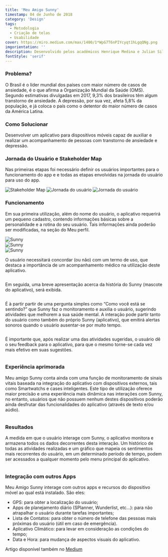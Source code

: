 ```yaml
---
title: 'Meu Amigo Sunny'
timestamp: 04 de Junho de 2018
category: 'Design'
tags:
  - Metodologia
  - Criação de telas
  - Usabilidade
cover: https://miro.medium.com/max/1400/1*WpG7T6nPIYcyqt1hLgqQNg.png
imgorientation: ''
description: Desenvolvido pelos acadêmicos Henrique Medina e Julian Silva da Cunha, do curso de Design Digital da Universidade Federal de Pelotas, na disciplina de Interfaces de Interação I.
fontStyle: 'serif'
---
```


### Problema?

O Brasil é o líder mundial dos países com maior número de casos de ansiedade, é o que afirma a Organização Mundial da Saúde (OMS). Segundo estimativas divulgadas em 2017, 9,3% dos brasileiros têm algum transtorno de ansiedade.
A depressão, por sua vez, afeta 5,8% da população, e já coloca o país como o detentor do maior número de casos da América Latina.

### Como Solucionar

Desenvolver um aplicativo para dispositivos móveis capaz de auxiliar e realizar um acompanhamento de pessoas com transtorno de ansiedade e depressão.

### Jornada do Usuário e Stakeholder Map

Nas primeiras etapas foi necessário definir os usuários importantes para o funcionamento do app e e todas as etapas envolvidas na jornada do usuário para uso do app.

<img src="https://miro.medium.com/max/2000/1*T1Q5Y0eat1-7I14npXzHhg.png"
     alt="Stakeholder Map"
     class="img-fluid" />
<img src="https://miro.medium.com/max/2000/1*xQf9twnd85dYD6o4JdanMg.png"
     alt="Jornada do usuário"
     class="img-fluid" />
<img src="https://miro.medium.com/max/1000/1*sy4_wnNMEtpl8DQNTNZFRA.png"
     alt="Jornada do usuário"
     class="img-fluid" />

### Funcionamento

Em sua primeira utilização, além do nome do usuário, o aplicativo requerirá um pequeno cadastro, contendo informações básicas sobre a personalidade e a rotina do seu usuário. Tais informações ainda poderão ser modificadas, na seção do Meu perfil.

<div class="col-12 p-0 mb-4">
  <div class="row">
    <div class="col-lg-4 col-md-4 col-12">
          <img
            src="https://miro.medium.com/max/360/1*OpB6w3jhFqY2mDOiHNhetA.png"
            class="img-fluid"
            alt="Sunny"
          />
    </div>
    <div class="col-lg-4 col-md-4 col-12">
          <img
            src="https://miro.medium.com/max/360/1*M2K_MqZlyNf4rfVJ0d3F-A.png"
            class="img-fluid"
            alt="Sunny"
          />
    </div>
    <div class="col-lg-4 col-md-4 col-12">
          <img
            src="https://miro.medium.com/max/360/1*DMK95wpVgctLwY4DTDuukA.png"
            class="img-fluid"
            alt="Sunny"
          />
    </div>
  </div>
</div>

O usuário necessitará concordar (ou não) com um termo de uso, que destaca a importância de um acompanhamento médico na utilização deste aplicativo.

<div class="col-12">
      <div class="col-lg-8 col-md-8 col-10 offset-lg-2 offset-md-2 offset-1">
        <img
          src="https://miro.medium.com/max/360/1*CHGo53-zByUpQQgg82wNdg.png"
          class="img-fluid mb-4"
          alt=""
        />
      </div>
    </div>

Em seguida, uma breve apresentação acerca da história do Sunny (mascote do aplicativo), será exibida.

<div class="col-12">
      <div class="col-lg-8 col-md-8 col-10 offset-lg-2 offset-md-2 offset-1">
        <img
          src="https://miro.medium.com/max/360/1*EDwSs0ebMy_Ix09QFKEMnw.png"
          class="img-fluid mb-4"
          alt=""
        />
      </div>
    </div>

É à partir partir de uma pergunta simples como “Como você está se sentindo?” que Sunny faz o monitoramento e auxilia o usuário, sugerindo atividades que melhorem a sua saúde mental. A interação pode partir tanto do usuário como também do próprio Sunny (aplicativo), que emitirá alertas sonoros quando o usuário ausentar-se por muito tempo.

<div class="col-12">
      <div class="row">
        <div class="col-lg-4 col-md-4 col-12">
          <img
            src="https://miro.medium.com/max/360/1*OpB6w3jhFqY2mDOiHNhetA.png"
            class="img-fluid mb-4"
            alt=""
          />
        </div>
        <div class="col-lg-4 col-md-4 col-12">
          <img
            src="https://miro.medium.com/max/360/1*M2K_MqZlyNf4rfVJ0d3F-A.png"
            class="img-fluid mb-4"
            alt=""
          />
        </div>
        <div class="col-lg-4 col-md-4 col-12">
          <img
            src="https://miro.medium.com/max/360/1*DMK95wpVgctLwY4DTDuukA.png"
            class="img-fluid mb-4"
            alt=""
          />
        </div>
        <div class="col-lg-6 col-md-6 col-12">
          <img
            src="https://miro.medium.com/max/360/1*M2K_MqZlyNf4rfVJ0d3F-A.png"
            class="img-fluid mb-4"
            alt=""
          />
        </div>
        <div class="col-lg-6 col-md-6 col-12">
          <img
            src="https://miro.medium.com/max/360/1*DMK95wpVgctLwY4DTDuukA.png"
            class="img-fluid mb-4"
            alt=""
          />
        </div>
      </div>
    </div>

É importante que, após realizar uma das atividades sugeridas, o usuário dê o seu feedback para o aplicativo, para que o mesmo torne-se cada vez mais efetivo em suas sugestões.

<div class="col-12">
      <div class="row">
        <div class="col-lg-6 col-md-6 col-12">
          <img
            src="https://miro.medium.com/max/360/1*rf2LiTdwiPK6GeBDXS_y9g.png"
            class="img-fluid mb-4"
            alt=""
          />
        </div>
        <div class="col-lg-6 col-md-6 col-12">
          <img
            src="https://miro.medium.com/max/360/1*hIDGEhMVY_Pe8wSTZ_mjqw.png"
            class="img-fluid mb-4"
            alt=""
          />
        </div>
      </div>
    </div>

### Experiência aprimorada

Meu amigo Sunny conta ainda com uma função de monitoramento de sinais vitais baseada na integração do aplicativo com dispositivos externos, tais como Smartwatchs e cases inteligentes. Este tipo de utilização oferece maior precisão e uma experiência mais dinâmica nas interações com Sunny, no entanto, usuários que não possuem nenhum destes dispositivos poderão ainda desfrutar das funcionalidades do aplicativo (através de texto e/ou aúdio).

<div class="col-12">
      <div class="col-lg-8 col-md-8 col-10 offset-lg-2 offset-md-2 offset-1">
        <img
          src="https://miro.medium.com/max/360/1*2W_i-wu--RaTfZp4HScNOQ.png"
          class="img-fluid mb-4"
          alt=""
        />
      </div>
    </div>

### Resultados

A medida em que o usuário interage com Sunny, o aplicativo monitora e armazena todos os dados decorrentes desta interação. Um histórico de todas as atividades realizadas e um gráfico que mapeia os sentimentos mais recorrentes do usuário, em um determinado período de tempo, podem ser acessados a qualquer momento pelo menu principal do aplicativo.

<div class="col-12">
      <div class="row">
        <div class="col-lg-4 col-md-4 col-12">
          <img
            src="https://miro.medium.com/max/360/1*eUI4wykzckqNOoIKxtPYuA.png"
            class="img-fluid mb-4"
            alt=""
          />
        </div>
        <div class="col-lg-4 col-md-4 col-12">
          <img
            src="https://miro.medium.com/max/360/1*7ccrgRWlHF0OCzlx5X4OBQ.png"
            class="img-fluid mb-4"
            alt=""
          />
        </div>
        <div class="col-lg-4 col-md-4 col-12">
          <img
            src="https://miro.medium.com/max/360/1*XKKgacL5OTJb7q02vH5MPg.png"
            class="img-fluid mb-4"
            alt=""
          />
        </div>
      </div>
    </div>

### Integração com outros Apps

Meu Amigo Sunny interage com outros apps e recursos do dispositivo móvel ao qual está instalado. São eles:

- GPS: para obter a localização do usuário;
- Apps de planejamento diário (SPlanner, Wunderlist, etc…): para não atrapalhar o usuário durante tarefas importantes;
- Lista de Contatos: para obter o número de telefone das pessoas mais próximas do usuário (útil em caso de emergência).
- Aplicativo Climático: para levar em consideração as condições do tempo;
- Data e Hora: para mudança de aspectos visuais do aplicativo.

Artigo disponível também no [Medium](https://medium.com/@ultimatemercer/meu-amigo-sunny-5beb7218fcf6)
